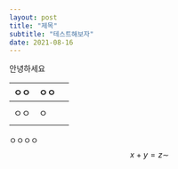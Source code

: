```yaml
---
layout: post
title: "제목"
subtitle: "테스트해보자"
date: 2021-08-16
---
```

안녕하세요

| ㅇㅇ | ㅇㅇ |      |
| ---- | ---- | ---- |
|      |      |      |
| ㅇㅇ | ㅇ   |      |
|      |      |      |

ㅇㅇㅇㅇ
$$x+y = z \sim$$